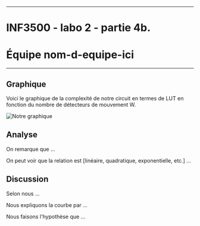 
------------------------------------------------------------------------

# INF3500 - labo 2 - partie 4b.
# Équipe **nom-d-equipe-ici**

------------------------------------------------------------------------

## Graphique

Voici le graphique de la complexité de notre circuit en termes de LUT en fonction du nombre de détecteurs de mouvement W.

![Notre graphique](rapport-ressources-graphique-labo_2.png)

## Analyse

On remarque que ...

On peut voir que la relation est [linéaire, quadratique, exponentielle, etc.] ...

## Discussion

Selon nous ...

Nous expliquons la courbe par ...

Nous faisons l'hypothèse que ...

